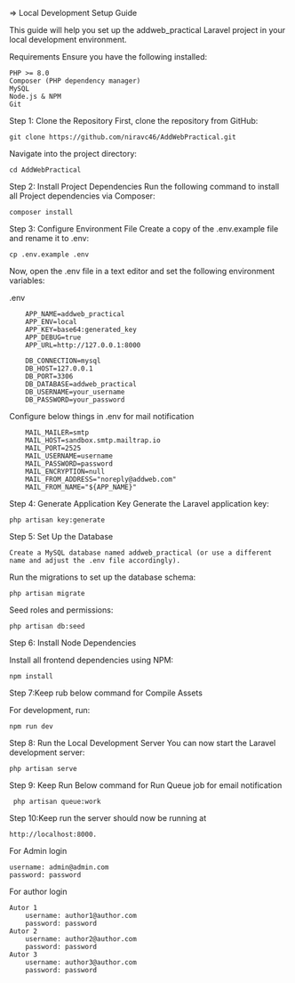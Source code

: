 =>  Local Development Setup Guide

This guide will help you set up the addweb_practical Laravel project in your local development environment.

Requirements
	Ensure you have the following installed:

	PHP >= 8.0
	Composer (PHP dependency manager)
	MySQL
	Node.js & NPM
	Git
Step 1: Clone the Repository
	First, clone the repository from GitHub:
	
	git clone https://github.com/niravc46/AddWebPractical.git
Navigate into the project directory:

	cd AddWebPractical
 
Step 2: Install Project Dependencies
		Run the following command to install all Project dependencies via Composer: 
  		
	composer install

Step 3: Configure Environment File
	Create a copy of the .env.example file and rename it to .env:
	
	cp .env.example .env
	
Now, open the .env file in a text editor and set the following environment variables:
	
.env
	
		APP_NAME=addweb_practical
		APP_ENV=local
		APP_KEY=base64:generated_key
		APP_DEBUG=true
		APP_URL=http://127.0.0.1:8000
		
		DB_CONNECTION=mysql
		DB_HOST=127.0.0.1
		DB_PORT=3306
		DB_DATABASE=addweb_practical
		DB_USERNAME=your_username
		DB_PASSWORD=your_password
Configure below things in .env for mail notification

        MAIL_MAILER=smtp
        MAIL_HOST=sandbox.smtp.mailtrap.io
        MAIL_PORT=2525
        MAIL_USERNAME=username
        MAIL_PASSWORD=password
        MAIL_ENCRYPTION=null
        MAIL_FROM_ADDRESS="noreply@addweb.com"
        MAIL_FROM_NAME="${APP_NAME}"

Step 4: Generate Application Key
	Generate the Laravel application key:
	
	php artisan key:generate

Step 5: Set Up the Database

	Create a MySQL database named addweb_practical (or use a different name and adjust the .env file accordingly).
	
Run the migrations to set up the database schema:
	
	php artisan migrate
	
Seed roles and permissions:
	
	php artisan db:seed

Step 6: Install Node Dependencies

Install all frontend dependencies using NPM:
	
	npm install

Step 7:Keep rub below command for Compile Assets

  For development, run:

	npm run dev

Step 8: Run the Local Development Server
	You can now start the Laravel development server:
 
	php artisan serve
 
Step 9: Keep Run Below command for Run Queue job for email notification
 
     php artisan queue:work

Step 10:Keep run the server should now be running at 

	http://localhost:8000.

For Admin login 

	username: admin@admin.com
	password: password

For author login

	Autor 1
		username: author1@author.com
		password: password
	Autor 2
		username: author2@author.com
		password: password
	Autor 3
		username: author3@author.com
		password: password
